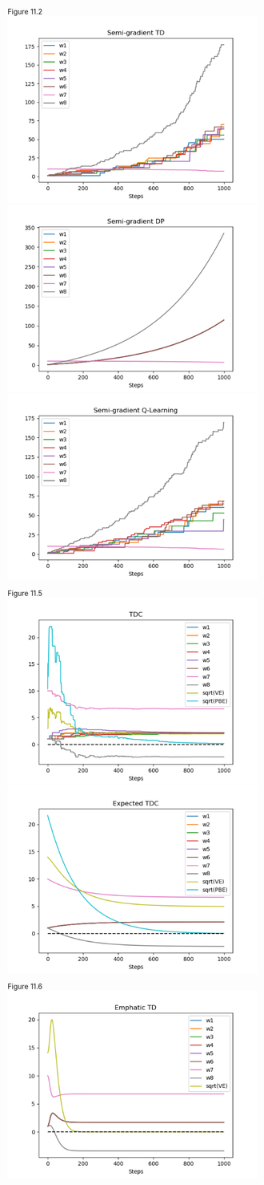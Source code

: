 Figure 11.2<br>
<img src="figures/Figure_11_2_1.png" width=500><br>
<img src="figures/Figure_11_2_2.png" width=500><br>
<img src="figures/Figure_11_2_3.png" width=500><br>

Figure 11.5<br>
<img src="figures/Figure_11_5.png" width=500><br>
<img src="figures/Figure_11_5_2.png" width=500><br>

Figure 11.6<br>
<img src="figures/Figure_11_6.png" width=500><br>

